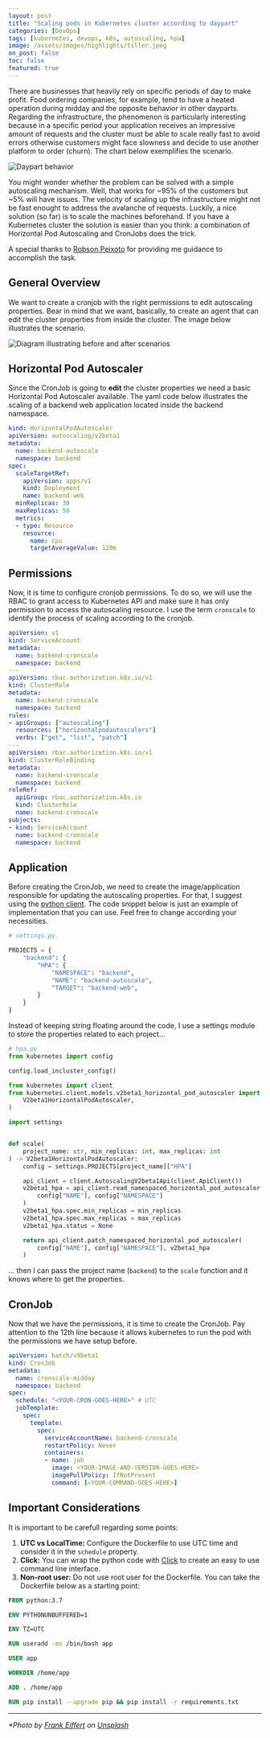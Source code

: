 ```yaml
---
layout: post
title: "Scaling pods in Kubernetes cluster according to daypart"
categories: [DevOps]
tags: [kubernetes, devops, k8s, autoscaling, hpa]
image: /assets/images/highlights/tiller.jpeg
on_post: false
toc: false
featured: true
---
```


There are businesses that heavily rely on specific periods of day to make profit. Food ordering companies, for example, tend to have a heated operation during midday and the opposite behavior in other dayparts. Regarding the infrastructure, the phenomenon is particularly interesting because in a specific period your application receives an impressive amount of requests and the cluster must be able to scale really fast to avoid errors otherwise customers might face slowness and decide to use another platform to order (churn). The chart below exemplifies the scenario.

![Daypart behavior](/assets/images/posts/daypart_behavior_chart.png "Daypart behavior")

You might wonder whether the problem can be solved with a simple autoscaling mechanism. Well, that works for ~95% of the customers but ~5% will have issues. The velocity of scaling up the infrastructure might not be fast enought to address the avalanche of requests. Luckily, a nice solution (so far) is to scale the machines beforehand. If you have a Kubernetes cluster the solution is easier than you think: a combination of Horizontal Pod Autoscaling and CronJobs does the trick.

A special thanks to [Robson Peixoto](https://www.linkedin.com/in/robsonpeixoto/) for providing me guidance to accomplish the task.

## General Overview
We want to create a cronjob with the right permissions to edit autoscaling properties. Bear in mind that we want, basically, to create an agent that can edit the cluster properties from inside the cluster. The image below illustrates the scenario.

![Diagram illustrating before and after scenarios](/assets/images/posts/before_after_cronscale.png "Diagram illustrating before and after scenarios")

## Horizontal Pod Autoscaler
Since the CronJob is going to **edit** the cluster properties we need a basic Horizontal Pod Autoscaler available. The yaml code below illustrates the scaling of a backend web application located inside the backend namespace.


```yaml
kind: HorizontalPodAutoscaler
apiVersion: autoscaling/v2beta1
metadata:
  name: backend-autoscale
  namespace: backend
spec:
  scaleTargetRef:
    apiVersion: apps/v1
    kind: Deployment
    name: backend-web
  minReplicas: 30
  maxReplicas: 50 
  metrics:
  - type: Resource
    resource:
      name: cpu
      targetAverageValue: 120m
```

## Permissions
Now, it is time to configure cronjob permissions. To do so, we will use the RBAC to grant access to Kubernetes API and make sure it has only permission to access the autoscaling resource. I use the term `cronscale` to identify the process of scaling according to the cronjob.

```yaml
apiVersion: v1
kind: ServiceAccount
metadata:
  name: backend-cronscale
  namespace: backend
---
apiVersion: rbac.authorization.k8s.io/v1
kind: ClusterRole
metadata:
  name: backend-cronscale
  namespace: backend
rules:
- apiGroups: ["autoscaling"]
  resources: ["horizontalpodautoscalers"]
  verbs: ["get", "list", "patch"]
---
apiVersion: rbac.authorization.k8s.io/v1
kind: ClusterRoleBinding
metadata:
  name: backend-cronscale
  namespace: backend
roleRef:
  apiGroup: rbac.authorization.k8s.io
  kind: ClusterRole
  name: backend-cronscale
subjects:
- kind: ServiceAccount
  name: backend-cronscale
  namespace: backend
```

## Application
Before creating the CronJob, we need to create the image/application responsible for updating the autoscaling properties. For that, I suggest using the [python client](https://github.com/kubernetes-client/python). The code snippet below is just an example of implementation that you can use. Feel free to change according your necessities.

```python
# settings.py

PROJECTS = {
    "backend": {
        "HPA": {
            "NAMESPACE": "backend",
            "NAME": "backend-autoscale",
            "TARGET": "backend-web",
        }
    }
}
```

Instead of keeping string floating around the code, I use a settings module to store the properties related to each project...

```python
# hpa.py
from kubernetes import config

config.load_incluster_config()

from kubernetes import client
from kubernetes.client.models.v2beta1_horizontal_pod_autoscaler import (
    V2beta1HorizontalPodAutoscaler,
)

import settings


def scale(
    project_name: str, min_replicas: int, max_replicas: int
) -> V2beta1HorizontalPodAutoscaler:
    config = settings.PROJECTS[project_name]["HPA"]

    api_client = client.AutoscalingV2beta1Api(client.ApiClient())
    v2beta1_hpa = api_client.read_namespaced_horizontal_pod_autoscaler(
        config["NAME"], config["NAMESPACE"]
    )
    v2beta1_hpa.spec.min_replicas = min_replicas
    v2beta1_hpa.spec.max_replicas = max_replicas
    v2beta1_hpa.status = None

    return api_client.patch_namespaced_horizontal_pod_autoscaler(
        config["NAME"], config["NAMESPACE"], v2beta1_hpa
    )
```

... then I can pass the project name (`backend`) to the `scale` function and it knows where to get the properties.


## CronJob 
Now that we have the permissions, it is time to create the CronJob. Pay attention to the 12th line because it allows kubernetes to run the pod with the permissions we have setup before.

```yaml
apiVersion: batch/v9beta1                                                                                                                         
kind: CronJob                                                                                                                                     
metadata:                                                                                                                                         
  name: cronscale-midday                                                                                                              
  namespace: backend                                                                                                                         
spec:                                                                                                                                             
  schedule: "<YOUR-CRON-GOES-HERE>" # UTC
  jobTemplate:                                                                                                                                    
    spec:                                                                                                                                         
      template:                                                                                                                                   
        spec:                                                                                                                                     
          serviceAccountName: backend-cronscale                                                                                              
          restartPolicy: Never                                                                                                                    
          containers:                                                                                                                             
          - name: job                                                                                                                             
            image: <YOUR-IMAGE-AND-VERSION-GOES-HERE>
            imagePullPolicy: IfNotPresent                                                                                                         
            command: [<YOUR-COMMAND-GOES-HERE>]
```

## Important Considerations
It is important to be carefull regarding some points:

1. **UTC vs LocalTime:** Configure the Dockerfile to use UTC time and consider it in the `schedule` property.
2. **Click:** You can wrap the python code with [Click](https://click.palletsprojects.com/en/7.x/) to create an easy to use command line interface.
3. **Non-root user:** Do not use root user for the Dockerfile. You can take the Dockerfile below as a starting point:

```dockerfile
FROM python:3.7

ENV PYTHONUNBUFFERED=1

ENV TZ=UTC

RUN useradd -ms /bin/bash app

USER app

WORKDIR /home/app

ADD . /home/app

RUN pip install --upgrade pip && pip install -r requirements.txt
```

---

*\*Photo by [Frank Eiffert](https://unsplash.com/photos/G9gHtroxnaI) on [Unsplash](https://unsplash.com)*

